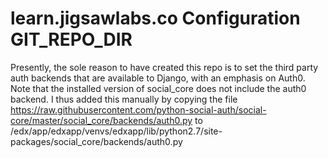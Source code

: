 # learn.jigsawlabs.co Configuration GIT_REPO_DIR

Presently, the sole reason to have created this repo is to set the third party auth backends that are available to Django, with an emphasis on Auth0. Note that the installed version of social_core does not include the auth0 backend. I thus added this manually by copying the file https://raw.githubusercontent.com/python-social-auth/social-core/master/social_core/backends/auth0.py
to
/edx/app/edxapp/venvs/edxapp/lib/python2.7/site-packages/social_core/backends/auth0.py

